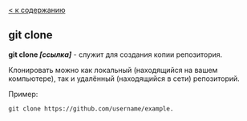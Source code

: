 [< к содержанию](./readme.md)

## git clone

**git clone *[ссылка]*** - служит для создания копии репозитория.

Клонировать можно как локальный (находящийся на вашем компьютере), так и удалённый (находящийся в сети) репозиторий.

Пример:

```bash=
git clone https://github.com/username/example.
```
